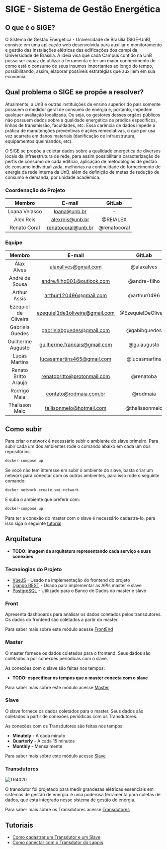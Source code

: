 # SIGE - Sistema de Gestão Energética 

## O que é o SIGE?
O Sistema de Gestão Energética - Universidade de Brasília (SIGE-UnB), consiste em uma aplicação web desenvolvida para auxiliar o monitoramento e gestão das instalações elétricas das edificações dos campi da Universidade de Brasília. A ideia visa que cada Campus contido na UnB possa ser capaz de utilizar a ferramenta e ter um maior conhecimento de como está o consumo de seus insumos importantes ao longo do tempo, possibilitando, assim, elaborar possíveis estratégias que auxiliem em sua economia.

## Qual problema o SIGE se propõe a resolver?

Atualmente, a UnB e outras instituições de ensino superior do país somente possuem o medidor geral de consumo de energia e, portanto, impedem qualquer avaliação localizada. Ou seja, os gestores desses orgãos públicos não possuem dados sobre a qualidade energética de prédios específicos, linhas de transmissão, faculdades, etc. Essa carência de dados impede a prática de manutenções preventivas e ações remediativas, o que por usa vez acarreta em danos materiais (danificação de infraestrutura, equipamentos queimandos, etc). 

O SIGE se propõe a coletar dados sobre a qualidade energética de diversos locais da infraestrutura de rede, para assim possibilitar a caracterização de perfis de consumo de cada edifício, aplicação de metodologias de gestão de consumo individualizada, melhorias na continuidade do fornecimento de energia da rede interna da UnB, além de definição de metas de redução de consumo e demanda, por unidade acadêmica.


### Coordenação do Projeto
|        Membro       |            E-mail            |     GitLab     |
|:-------------------:|:----------------------------:|:--------------:| 
|      Loana Velasco     |     loana@unb.br     |   -   |
|      Alex Reis     |     alexreis@unb.br     |   @REIALEX   |
|    Renato Coral     | renatocoral@unb.br | @renatocoral |


### Equipe
|        Membro       |            E-mail            |     GitLab     |
|:-------------------:|:----------------------------:|:--------------:| 
|      Álax Alves     |     alaxallves@gmail.com     |   @alaxalves   |
|    André de Sousa   |  andre.filho001@outlook.com  |  @andre-filho  |
|     Arthur Assis    |    arthur120496@gmail.com    |  @arthur0496   |
| Ezequiel de Oliveira | ezequiel1de1oliveira@gmail.com | @EzequielDeOliveira | 
| Gabriela Guedes | gabrielabguedes@gmail.com | @gabibguedes |
|  Guilherme Augusto  | guilherme.francais@gmail.com |  @guiaugusto   |
|    Lucas Martins    |  lucasamartins465@gmail.com  |  @lucasmartins |
| Renato Britto Araujo | renatobritto@protonmail.com | @renatoba |
|    Rodrigo Maia     | contato@rodmaia.com.br | @rodmaia |
|   Thalisson Melo    |   tallisonmelo@hotmail.com   | @thalissonmelo |

## Como subir 

Para criar o network é necessário subir o ambiente do slave primeiro. Para subir cada um dos ambientes rode o comando abaixo em cada um dos repositórios:
``` sh
docker-compose up
```
Se você não tem interesse em subir o ambiente do slave, basta criar um network para conectar com os outros ambientes, para isso rode o seguinte comando:
``` sh
docker network create smi-network
``` 
E suba o ambiente que preferir com:
``` sh
docker-compose up
```
Para ter a conexão do master com o slave é necessário cadastra-lo, para isso siga o seguinte [tutorial](./tutoriais/como-cadastrar-transdutor).

## Arquitetura
- **TODO: imagem da arquitetura representando cada serviço e suas conexões**

### Tecnologias do Projeto
- [VueJS](https://vuejs.org/) - Usado na implementação do frontend do projeto
- [Django REST](https://www.django-rest-framework.org/) - Usado para implementar as APIs master e slave
- [PostgreSQL](https://www.postgresql.org/) - Utilizado para o Banco de Dados do master e slave

### Front
Apresenta dashboards para analisar os dados coletados pelos transdutores. Os dados do frontend são coletados a partir do master.

Para saber mais sobre este módulo acesse [FrontEnd](./frontend/home)

### Master
O master fornece os dados coletados para o frontend. Seus dados são coletados a por conexões periódicas com o slave.

As conexões com o slave são feitas nos tempos:
- **TODO: especificar os tempos que o master conecta com o slave**

Para saber mais sobre este módulo acesse [Master](./master/home)  
### Slave
O slave fornece os dados coletados para o master. Seus dados são coletados a partir de conexões periódicas com os Transdutores.

As conexões com os Transdutores são feitas nos tempos:

- **Minutely** - A cada minuto
- **Quarterly** - A cada 15 minutos
- **Monthly** - Mensalmente

Para saber mais sobre este módulo acesse [Slave](./slave/home)  
### Transdutores

![TR4020](./img/tr4020.jpeg)

O transdutor foi projetado para medir grandezas elétricas essenciais em sistemas de gestão de energia. é uma poderosa ferramenta para coletas de dados, que está integrado nesse sistema de gestão de energia.

Para saber mais sobre os Transdutores acesse [Transdutores](./transdutores/home)  

## Tutoriais
- [Como cadastrar um Transdutor e um Slave](./tutoriais/como-cadastrar-transdutor)
- [Como conectar com o Transdutor do Lappis](./tutoriais/conectar-transdutor-lappis)
